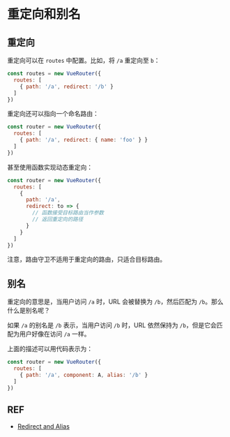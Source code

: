 # 重定向和别名

## 重定向

重定向可以在 `routes` 中配置。比如，将 `/a` 重定向至 `b`：

```js
const routes = new VueRouter({
  routes: [
    { path: '/a', redirect: '/b' }
  ]
})
```

重定向还可以指向一个命名路由：

```js
const router = new VueRouter({
  routes: [
    { path: '/a', redirect: { name: 'foo' } }
  ]
})
```

甚至使用函数实现动态重定向：

```js
const router = new VueRouter({
  routes: [
    { 
      path: '/a', 
      redirect: to => {
        // 函数接受目标路由当作参数
        // 返回重定向的路径
      } 
    }
  ]
})
```

注意，路由守卫不适用于重定向的路由，只适合目标路由。

## 别名

重定向的意思是，当用户访问 `/a` 时，URL 会被替换为 `/b`，然后匹配为 `/b`。那么什么是别名呢？

如果 `/a` 的别名是 `/b` 表示，当用户访问 `/b` 时，URL 依然保持为 `/b`，但是它会匹配为用户好像在访问 `/a` 一样。

上面的描述可以用代码表示为：

```js
const router = new VueRouter({
  routes: [
    { path: '/a', component: A, alias: '/b' }
  ]
})
```

## REF

- [Redirect and Alias][redirect-and-alias]

[redirect-and-alias]: https://router.vuejs.org/en/essentials/redirect-and-alias.html
[guard]: https://router.vuejs.org/en/advanced/navigation-guards.html